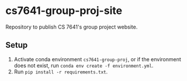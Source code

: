 # cs7641-group-proj-site

Repository to publish CS 7641's group project website. 

## Setup

1. Activate conda environment `cs7641-group-proj`, or if the environment does not exist, run `conda env create -f environment.yml`. 
2. Run `pip install -r requirements.txt`.
